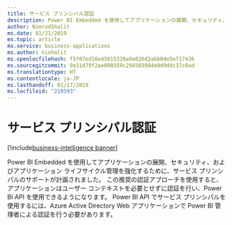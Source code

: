```yaml
---
title: サービス プリンシパル認証
description: Power BI Embedded を使用してアプリケーションの展開、セキュリティ、およびアプリケーション ライフサイクル管理を強化するために、サービス プリンシパルのサポートが計画されました
author: NimrodShalit
ms.date: 01/21/2019
ms.topic: article
ms.service: business-applications
ms.author: nishalit
ms.openlocfilehash: f5f07ed16e45015328a9a026d2abb0de5e717436
ms.sourcegitcommit: 9a31d79f2ae098559c294503984e0d9ddc37c0ad
ms.translationtype: HT
ms.contentlocale: ja-JP
ms.lasthandoff: 01/17/2019
ms.locfileid: "210593"
---
```

# <a name="service-principal-authentication"></a>サービス プリンシパル認証 
[!include[business-intelligence banner](../../includes/business-intelligence.md)]



Power BI Embedded を使用してアプリケーションの展開、セキュリティ、およびアプリケーション ライフサイクル管理を強化するために、サービス プリンシパルのサポートが計画されました。 この推奨の認証アプローチを使用すると、アプリケーションはユーザー コンテキストを必要とせずに認証を行い、Power BI API を使用できるようになります。 Power BI API でサービス プリンシパルを使用するには、Azure Active Directory Web アプリケーションで Power BI 管理者による認証を行う必要があります。

